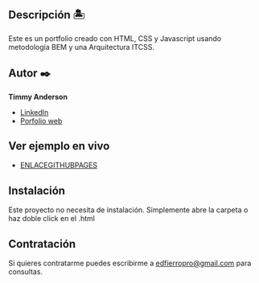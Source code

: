 ## Descripción 🏝

Este es un portfolio creado con HTML, CSS y Javascript usando metodología BEM y una Arquitectura ITCSS.

## Autor ✒️
**Timmy Anderson**

* [LinkedIn](https://www.linkedin.com/in/timmyanderspro/)
* [Porfolio web](https://timmyanderspro.com/)

## Ver ejemplo en vivo 
- [ENLACEGITHUBPAGES](ENLACEGITHUBPAGES)

## Instalación 
Este proyecto no necesita de instalación. Simplemente abre la carpeta o haz doble click en el .html
  
## Contratación
Si quieres contratarme puedes escribirme a edfierropro@gmail.com para consultas.
